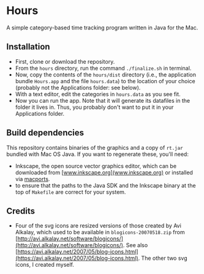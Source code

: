 Hours
=====

A simple category-based time tracking program written in Java for the Mac.


Installation
------------

* First, clone or download the repository.
* From the `hours` directory, run the command `./finalize.sh` in terminal.
* Now, copy the contents of the `hours/dist` directory (i.e., the application bundle `Hours.app` and the file `hours.data`) to the location of your choice (probably not the Applications folder: see below).
* With a text editor, edit the categories in `hours.data` as you see fit.
* Now you can run the app. Note that it will generate its datafiles in the folder it lives in. Thus, you probably don't want to put it in your Applications folder.


Build dependencies
------------------

This repository contains binaries of the graphics and a copy of `rt.jar` bundled with Mac OS Java. If you want to regenerate these, you'll need:
* Inkscape, the open source vector graphics editor, which can be downloaded from [www.inkscape.org](www.inkscape.org) or installed via [macports](https://www.macports.org/).
* to ensure that the paths to the Java SDK and the Inkscape binary at the top of `Makefile` are correct for your system.


Credits
--------------------------

* Four of the svg icons are resized versions of those created by Avi Alkalay, which used to be available in `blogicons-20070518.zip` from [http://avi.alkalay.net/software/blogicons/](http://avi.alkalay.net/software/blogicons/). See also [https://avi.alkalay.net/2007/05/blog-icons.html](https://avi.alkalay.net/2007/05/blog-icons.html). The other two svg icons, I created myself.

